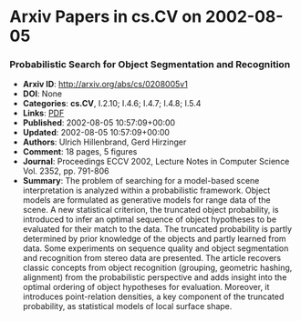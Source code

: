 # Arxiv Papers in cs.CV on 2002-08-05
### Probabilistic Search for Object Segmentation and Recognition
- **Arxiv ID**: http://arxiv.org/abs/cs/0208005v1
- **DOI**: None
- **Categories**: **cs.CV**, I.2.10; I.4.6; I.4.7; I.4.8; I.5.4
- **Links**: [PDF](http://arxiv.org/pdf/cs/0208005v1)
- **Published**: 2002-08-05 10:57:09+00:00
- **Updated**: 2002-08-05 10:57:09+00:00
- **Authors**: Ulrich Hillenbrand, Gerd Hirzinger
- **Comment**: 18 pages, 5 figures
- **Journal**: Proceedings ECCV 2002, Lecture Notes in Computer Science Vol.
  2352, pp. 791-806
- **Summary**: The problem of searching for a model-based scene interpretation is analyzed within a probabilistic framework. Object models are formulated as generative models for range data of the scene. A new statistical criterion, the truncated object probability, is introduced to infer an optimal sequence of object hypotheses to be evaluated for their match to the data. The truncated probability is partly determined by prior knowledge of the objects and partly learned from data. Some experiments on sequence quality and object segmentation and recognition from stereo data are presented. The article recovers classic concepts from object recognition (grouping, geometric hashing, alignment) from the probabilistic perspective and adds insight into the optimal ordering of object hypotheses for evaluation. Moreover, it introduces point-relation densities, a key component of the truncated probability, as statistical models of local surface shape.



